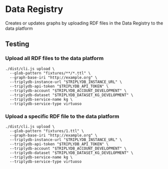 # Data Registry

Creates or updates graphs by uploading RDF files in the Data Registry to the data platform

## Testing

### Upload all RDF files to the data platform

    ./dist/cli.js upload \
      --glob-pattern "fixtures/**/*.ttl" \
      --graph-base-iri "http://example.org" \
      --triplydb-instance-url "$TRIPLYDB_INSTANCE_URL" \
      --triplydb-api-token "$TRIPLYDB_API_TOKEN" \
      --triplydb-account "$TRIPLYDB_ACCOUNT_DEVELOPMENT" \
      --triplydb-dataset "$TRIPLYDB_DATASET_KG_DEVELOPMENT" \
      --triplydb-service-name kg \
      --triplydb-service-type virtuoso

### Upload a specific RDF file to the data platform

    ./dist/cli.js upload \
      --glob-pattern "fixtures/1.ttl" \
      --graph-base-iri "http://example.org" \
      --triplydb-instance-url "$TRIPLYDB_INSTANCE_URL" \
      --triplydb-api-token "$TRIPLYDB_API_TOKEN" \
      --triplydb-account "$TRIPLYDB_ACCOUNT_DEVELOPMENT" \
      --triplydb-dataset "$TRIPLYDB_DATASET_KG_DEVELOPMENT" \
      --triplydb-service-name kg \
      --triplydb-service-type virtuoso

